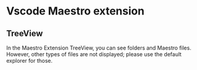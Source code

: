 # Vscode Maestro extension

## TreeView

In the Maestro Extension TreeView, you can see folders and Maestro files. However, other types of files are not displayed; please use the default explorer for those.